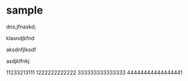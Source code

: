 # sample
dns;jfnaskd;

klasndjkfnd

aksdnfjlksdf

asdjklfnkj


11233213111
1222222222222
333333333333333
44444444444444441

